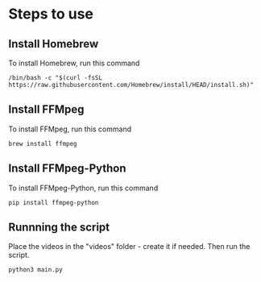# Steps to use

## Install Homebrew

To install Homebrew, run this command

`/bin/bash -c "$(curl -fsSL https://raw.githubusercontent.com/Homebrew/install/HEAD/install.sh)"`

## Install FFMpeg

To install FFMpeg, run this command

`brew install ffmpeg`

## Install FFMpeg-Python

To install FFMpeg-Python, run this command

`pip install ffmpeg-python`

## Runnning the script

Place the videos in the "videos" folder - create it if needed. Then run the script.

`python3 main.py`
